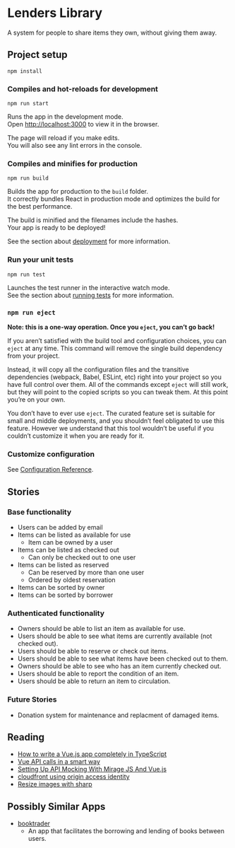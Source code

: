 # Lenders Library

A system for people to share items they own, without giving them away.

## Project setup

```shell
npm install
```

### Compiles and hot-reloads for development

```shell
npm run start
```

Runs the app in the development mode.\
Open [http://localhost:3000](http://localhost:3000) to view it in the browser.

The page will reload if you make edits.\
You will also see any lint errors in the console.

### Compiles and minifies for production

```shell
npm run build
```

Builds the app for production to the `build` folder.\
It correctly bundles React in production mode and optimizes the build for the best performance.

The build is minified and the filenames include the hashes.\
Your app is ready to be deployed!

See the section about [deployment](https://facebook.github.io/create-react-app/docs/deployment) for more information.

### Run your unit tests

```shell
npm run test
```

Launches the test runner in the interactive watch mode.\
See the section about [running tests](https://facebook.github.io/create-react-app/docs/running-tests) for more information.

<!-- ### Run your end-to-end tests

To run them in interactive mode:

```shell
npm run test:e2e
```

To run the tests non-interactively:

```shell
npm run test:e2e:ci
```

### Lints and fixes files

```shell
npm run lint
``` -->

### `npm run eject`

**Note: this is a one-way operation. Once you `eject`, you can’t go back!**

If you aren’t satisfied with the build tool and configuration choices, you can `eject` at any time. This command will remove the single build dependency from your project.

Instead, it will copy all the configuration files and the transitive dependencies (webpack, Babel, ESLint, etc) right into your project so you have full control over them. All of the commands except `eject` will still work, but they will point to the copied scripts so you can tweak them. At this point you’re on your own.

You don’t have to ever use `eject`. The curated feature set is suitable for small and middle deployments, and you shouldn’t feel obligated to use this feature. However we understand that this tool wouldn’t be useful if you couldn’t customize it when you are ready for it.

### Customize configuration

See [Configuration Reference](https://cli.vuejs.org/config/).

## Stories

### Base functionality

- Users can be added by email
- Items can be listed as available for use
  - Item can be owned by a user
- Items can be listed as checked out
  - Can only be checked out to one user
- Items can be listed as reserved
  - Can be reserved by more than one user
  - Ordered by oldest reservation
- Items can be sorted by owner
- Items can be sorted by borrower

### Authenticated functionality

- Owners should be able to list an item as available for use.
- Users should be able to see what items are currently available (not checked out).
- Users should be able to reserve or check out items.
- Users should be able to see what items have been checked out to them.
- Owners should be able to see who has an item currently checked out.
- Users should be able to report the condition of an item.
- Users should be able to return an item to circulation.

### Future Stories

- Donation system for maintenance and replacment of damaged items.

## Reading

- [How to write a Vue.js app completely in TypeScript](https://blog.logrocket.com/how-to-write-a-vue-js-app-completely-in-typescript/)
- [Vue API calls in a smart way](https://medium.com/canariasjs/vue-api-calls-in-a-smart-way-8d521812c322)
- [Setting Up API Mocking With Mirage JS And Vue.js](https://www.smashingmagazine.com/2020/02/api-mocking-mirage-vue-javascript/)
- [cloudfront using origin access identity](https://www.thecuriousdev.com/blog/2019/cloudfront-using-origin-access-identity/)
- [Resize images with sharp](https://www.npmjs.com/package/sharp)

## Possibly Similar Apps

- [booktrader](https://github.com/joops75/booktrader)
  - An app that facilitates the borrowing and lending of books between users.
